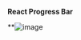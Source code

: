 **React Progress Bar**

**<img src="https://github.com/ankits-svg/Machine_Coding/assets/103572350/1c4c6c80-7056-46f4-94fd-1057484c4480" alt="image"/>